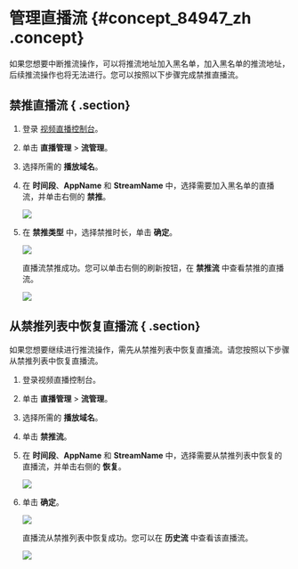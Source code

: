 # 管理直播流 {#concept_84947_zh .concept}

如果您想要中断推流操作，可以将推流地址加入黑名单，加入黑名单的推流地址，后续推流操作也将无法进行。您可以按照以下步骤完成禁推直播流。

## 禁推直播流 { .section}

1.  登录 [视频直播控制台](https://live.console.aliyun.com/#/live/domains)。
2.  单击 **直播管理** \> **流管理**。
3.  选择所需的 **播放域名**。
4.  在 **时间段**、**AppName** 和 **StreamName** 中，选择需要加入黑名单的直播流，并单击右侧的 **禁推**。

    ![](http://static-aliyun-doc.oss-cn-hangzhou.aliyuncs.com/assets/img/20716/154269575921719_zh-CN.png)

5.  在 **禁推类型** 中，选择禁推时长，单击 **确定**。

    ![](http://static-aliyun-doc.oss-cn-hangzhou.aliyuncs.com/assets/img/20716/154269575921845_zh-CN.png)

    直播流禁推成功。您可以单击右侧的刷新按钮，在 **禁推流** 中查看禁推的直播流。

    ![](http://static-aliyun-doc.oss-cn-hangzhou.aliyuncs.com/assets/img/20716/154269575921846_zh-CN.png)


## 从禁推列表中恢复直播流 { .section}

如果您想要继续进行推流操作，需先从禁推列表中恢复直播流。请您按照以下步骤从禁推列表中恢复直播流。

1.  登录视频直播控制台。
2.  单击 **直播管理** \> **流管理**。
3.  选择所需的 **播放域名**。
4.  单击 **禁推流**。
5.  在 **时间段**、**AppName** 和 **StreamName** 中，选择需要从禁推列表中恢复的直播流，并单击右侧的 **恢复**。

    ![](http://static-aliyun-doc.oss-cn-hangzhou.aliyuncs.com/assets/img/20716/154269575921847_zh-CN.png)

6.  单击 **确定**。

    ![](http://static-aliyun-doc.oss-cn-hangzhou.aliyuncs.com/assets/img/20716/154269575921848_zh-CN.png)

    直播流从禁推列表中恢复成功。您可以在 **历史流** 中查看该直播流。

    ![](http://static-aliyun-doc.oss-cn-hangzhou.aliyuncs.com/assets/img/20716/154269575921849_zh-CN.png)


